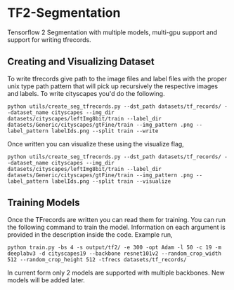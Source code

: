 # TF2-Segmentation
Tensorflow 2 Segmentation with multiple models, multi-gpu support and support for writing tfrecords.

## Creating and Visualizing Dataset
To write tfrecords give path to the image files and label files with the proper unix type path pattern that will pick up recursively the respective images and labels. To write cityscapes you'd do the following.
```
python utils/create_seg_tfrecords.py --dst_path datasets/tf_records/ --dataset_name cityscapes --img_dir datasets/cityscapes/leftImg8bit/train --label_dir datasets/Generic/cityscapes/gtFine/train --img_pattern .png --label_pattern labelIds.png --split train --write
```
Once written you can visualize these using the visualize flag,
```
python utils/create_seg_tfrecords.py --dst_path datasets/tf_records/ --dataset_name cityscapes --img_dir datasets/cityscapes/leftImg8bit/train --label_dir datasets/Generic/cityscapes/gtFine/train --img_pattern .png --label_pattern labelIds.png --split train --visualize
```
## Training Models
Once the TFrecords are written you can read them for training. You can run the following command to train the model. Information on each argument is provided in the description inside the code. Example run,

```python train.py -bs 4 -s output/tf2/ -e 300 -opt Adam -l 50 -c 19 -m deeplabv3 -d cityscapes19 --backbone resnet101v2 --random_crop_width 512 --random_crop_height 512 -tfrecs datasets/tf_records/```

In current form only 2 models are supported with multiple backbones. New models will be added later.